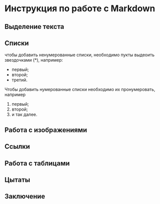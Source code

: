 # Инструкция по работе с Markdown

## Выделение текста

## Списки

чтобы добавить ненумерованные списки, необходимо пукты выдеоить звездочками (*), например:
* первый;
* второй;
* третий.

Чтобы добавить нумерованные списки необходимо их пронумеровать, например
1. первый;
2. второй;
3. и так далее.

## Работа с изображениями

## Ссылки

## Работа с таблицами 

## Цытаты

## Заключение
